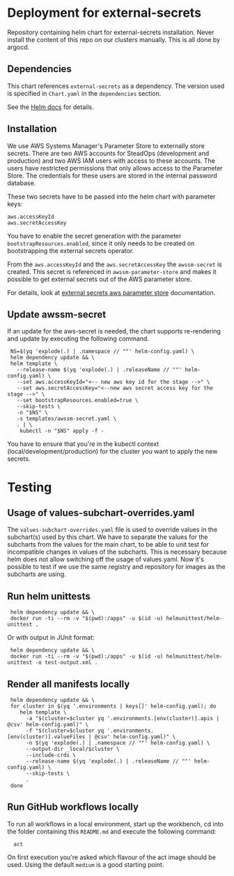 # Deployment for external-secrets

Repository containing helm chart for external-secrets installation.
Never install the content of this repo on our clusters manually. This is all done by argocd.

## Dependencies

This chart references `external-secrets` as a dependency. The version
used is specified in `Chart.yaml` in the `dependencies` section.

See the [Helm docs](https://helm.sh/docs/topics/charts/#chart-dependencies)
for details.

## Installation

We use AWS Systems Manager's Parameter Store to externally store secrets.
There are two AWS accounts for SteadOps (development and production) and two AWS IAM users with access to these accounts.
The users have restricted permissions that only allows access to the Parameter Store.
The credentials for these users are stored in the internal password database.

These two secrets have to be passed into the helm chart with parameter keys:

```
aws.accessKeyId
aws.secretAccessKey
```

You have to enable the secret generation with the parameter `bootstrapResources.enabled`, since
it only needs to be created on bootstrapping the external secrets operator.

From the `aws.accessKeyId` and the `aws.secretAccessKey` the `awssm-secret` is created. 
This secret is referenced in `awssm-parameter-store` and
makes it possible to get external secrets out of the AWS parameter store.

For details, look at [external secrets aws parameter store](https://external-secrets.io/latest/provider/aws-parameter-store/)
documentation.

## Update awssm-secret

If an update for the aws-secret is needed, the chart supports re-rendering and update by executing the
following command.

```shell
 NS=$(yq 'explode(.) | .namespace // ""' helm-config.yaml) \
 helm dependency update && \
 helm template \
   --release-name $(yq 'explode(.) | .releaseName // ""' helm-config.yaml) \
   --set aws.accessKeyId="<-- new aws key id for the stage -->" \
   --set aws.secretAccessKey="<--new aws secret access key for the stage -->" \
   --set bootstrapResources.enabled=true \
   --skip-tests \
   -n "$NS" \
   -s templates/awssm-secret.yaml \
   . | \
    kubectl -n "$NS" apply -f -
```

You have to ensure that you're in the kubectl context (local/development/production)
for the cluster you want to apply the new secrets.

# Testing

## Usage of values-subchart-overrides.yaml

The `values-subchart-overrides.yaml` file is used to override values in the subchart(s) used by this chart.
We have to separate the values for the subcharts from the values for the main chart, to be able to
unit test for incompatible changes in values of the subcharts. This is necessary because helm does not allow
switching off the usage of values.yaml. Now it's possible to test if we use the same registry and repository
for images as the subcharts are using.

## Run helm unittests

```shell
 helm dependency update && \
 docker run -ti --rm -v "$(pwd):/apps" -u $(id -u) helmunittest/helm-unittest .
```

Or with output in JUnit format:

```shell
 helm dependency update && \
 docker run -ti --rm -v "$(pwd):/apps" -u $(id -u) helmunittest/helm-unittest -o test-output.xml .
```

## Render all manifests locally

```shell
 helm dependency update && \
 for cluster in $(yq '.environments | keys[]' helm-config.yaml); do
    helm template \
      -a "$(cluster=$cluster yq '.environments.[env(cluster)].apis | @csv' helm-config.yaml)" \
      -f "$(cluster=$cluster yq '.environments.[env(cluster)].valueFiles | @csv' helm-config.yaml)" \
      -n $(yq 'explode(.) | .namespace // ""' helm-config.yaml) \
      --output-dir _local/$cluster \
      --include-crds \
      --release-name $(yq 'explode(.) | .releaseName // ""' helm-config.yaml) \
      --skip-tests \
      .
 done
```

## Run GitHub workflows locally

To run all workflows in a local environment, start up the workbench, cd into the folder containing this
`README.md` and execute the following command:

```shell
  act
```

On first execution you're asked which flavour of the act image should be used. Using the default `medium`
is a good starting point.
